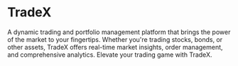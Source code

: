 # TradeX

 A dynamic trading and portfolio management platform that brings the power of the market to your fingertips. Whether you're trading stocks, bonds, or other assets, TradeX offers real-time market insights, order management, and comprehensive analytics. Elevate your trading game with TradeX.
